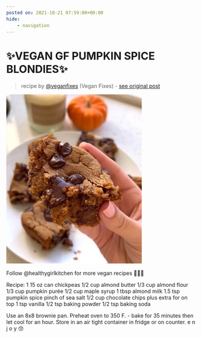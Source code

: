 ```yaml
---
posted on: 2021-10-21 07:59:00+00:00
hide:
    - navigation
---
```


# ✨VEGAN GF PUMPKIN SPICE BLONDIES✨  

> recipe by [@veganfixes](https://www.instagram.com/veganfixes/) 
(Vegan Fixes) - [see original post](https://instagram.com/p/CVSHvuaJ0z4)

![](../img/veganfixes_21-10-2021_0710.png)


Follow @healthygirlkitchen for more vegan recipes 🧡✌🏼

Recipe: 
1 15 oz can chickpeas
1/2 cup almond butter
1/3 cup almond flour
1/3 cup pumpkin purée
1/2 cup maple syrup 
1 tbsp almond milk 
1.5 tsp pumpkin spice
pinch of sea salt 
1/2 cup chocolate chips plus extra for on top 
1 tsp vanilla
1/2 tsp baking powder
1/2 tsp baking soda 

Use an 8x8 brownie pan. Preheat oven to 350 F. - bake for 35 minutes then let cool for an hour. Store in an air tight container in fridge or on counter. 
e n j o y 😚 